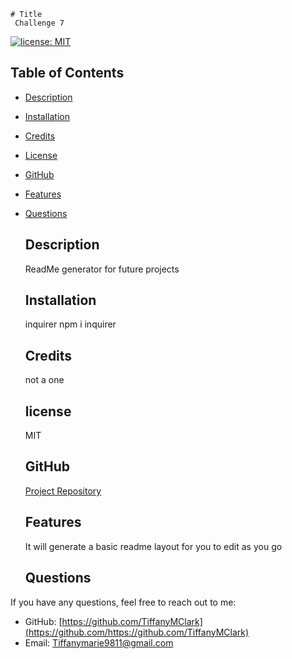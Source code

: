 

    # Title
     Challenge 7

    
[![license: MIT](https://img.shields.io/badge/license-MIT-yellow.svg)](https://opensource.org/licenses/MIT)
## Table of Contents
- [Description](#description)
- [Installation](#installation)
- [Credits](#credits)
- [License](#license)
- [GitHub](#github)
- [Features](#features)
- [Questions](#questions)


    ## Description
    ReadMe generator for future projects


    ## Installation
     inquirer npm i inquirer


    ## Credits
     not a one
    

    ## license
     MIT


    ## GitHub
     [Project Repository](https://github.com/https://github.com/TiffanyMClark/Challenge-7)


    ## Features
     It will generate a basic readme layout for you to edit as you go


     
     ## Questions
If you have any questions, feel free to reach out to me:

- GitHub: [https://github.com/TiffanyMClark](https://github.com/https://github.com/TiffanyMClark)
- Email: Tiffanymarie9811@gmail.com

  
  